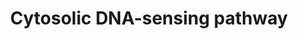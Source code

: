 ---
annotations:
- id: DOID:934
  parent: disease by infectious agent
  type: Disease Ontology
  value: viral infectious disease
- id: PW:0000925
  parent: signaling pathway
  type: Pathway Ontology
  value: pattern recognition receptor mediated signaling pathway
- id: PW:0000003
  parent: signaling pathway
  type: Pathway Ontology
  value: signaling pathway
- id: DOID:104
  parent: disease by infectious agent
  type: Disease Ontology
  value: bacterial infectious disease
authors:
- Khanspers
- Egonw
communities:
- CPTAC
description: As part of the innate immune system, specific cytosolic pattern recognition
  receptors recognize DNA from invading viruses and bacteria. These receptors have
  specificity for certain pathogens.  The three receptors that recognize double-stranded
  cytosolic DNA are CGAS (GMP-AMP Synthase), ZBP1 (DAI) and AIM. CGAS signals via
  STING (TREM173) and eventually results in expression of type I interferons. ZBP1
  activates NFkb and IRF transcription factors which results in expression of interferons
  and cytokines/chemokines. Activation of AIM leads to the formation of the inflammasome
  complex, which activates caspase-1 and triggers a form of apoptosis known as pyroptosis.   In
  addition to sensors that directly detect DNA, another mechanism exists where the
  foreign DNA is first translated into RNA by host polymerase. The RNA is then recognized
  by the RNA sensor RIG-I, which leads to NFkb and IRF activation.
last-edited: 2019-07-15
ndex: 48ea854b-8b6c-11eb-9e72-0ac135e8bacf
organisms:
- Homo sapiens
redirect_from:
- /index.php/Pathway:WP4655
- /instance/WP4655
revision: null
schema-jsonld:
- '@context': https://schema.org/
  '@id': https://wikipathways.github.io/pathways/WP4655.html
  '@type': Dataset
  creator:
    '@type': Organization
    name: WikiPathways
  description: As part of the innate immune system, specific cytosolic pattern recognition
    receptors recognize DNA from invading viruses and bacteria. These receptors have
    specificity for certain pathogens.  The three receptors that recognize double-stranded
    cytosolic DNA are CGAS (GMP-AMP Synthase), ZBP1 (DAI) and AIM. CGAS signals via
    STING (TREM173) and eventually results in expression of type I interferons. ZBP1
    activates NFkb and IRF transcription factors which results in expression of interferons
    and cytokines/chemokines. Activation of AIM leads to the formation of the inflammasome
    complex, which activates caspase-1 and triggers a form of apoptosis known as pyroptosis.   In
    addition to sensors that directly detect DNA, another mechanism exists where the
    foreign DNA is first translated into RNA by host polymerase. The RNA is then recognized
    by the RNA sensor RIG-I, which leads to NFkb and IRF activation.
  keywords:
  - 5'-ppp-dsRNA
  - ADAR
  - AIM2
  - ATG12
  - ATG5
  - CASP1
  - CASP10
  - CASP8
  - CCL4
  - CCL4L2
  - CCL5
  - CGAS
  - CHUK
  - CXCL10
  - CYLD
  - DDX58
  - FADD
  - IFNA1
  - IFNA10
  - IFNA13
  - IFNA14
  - IFNA16
  - IFNA17
  - IFNA2
  - IFNA21
  - IFNA4
  - IFNA5
  - IFNA6
  - IFNA7
  - IFNA8
  - IFNB1
  - IKBKB
  - IKBKE
  - IKBKG
  - IL18
  - IL1B
  - IL33
  - IL6
  - IRF3
  - IRF7
  - ISG15
  - MAVS
  - NFKB1
  - NFKBIA
  - NFKBIB
  - NLRX1
  - POLR1C
  - POLR1D
  - POLR2E
  - POLR2F
  - POLR2H
  - POLR2K
  - POLR2L
  - POLR3A
  - POLR3B
  - POLR3C
  - POLR3D
  - POLR3E
  - POLR3F
  - POLR3G
  - POLR3GL
  - POLR3H
  - POLR3K
  - PYCARD
  - Pyroptosis
  - RELA
  - RIPK1
  - RIPK3
  - RNF125
  - TBK1
  - TMEM173
  - TRADD
  - TREX1
  - TRIM25
  - 'Ubiquitin-mediated '
  - ZBP1
  - cGAMP
  - dsDNA
  - proteolysis
  license: CC0
  name: Cytosolic DNA-sensing pathway
seo: CreativeWork
title: Cytosolic DNA-sensing pathway
wpid: WP4655
---